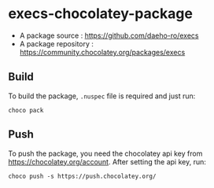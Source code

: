 # execs-chocolatey-package

* A package source : https://github.com/daeho-ro/execs
* A package repository : https://community.chocolatey.org/packages/execs

## Build

To build the package, `.nuspec` file is required and just run:

```
choco pack 
```

## Push

To push the package, you need the chocolatey api key from https://chocolatey.org/account. After setting the api key, run:

```
choco push -s https://push.chocolatey.org/
```
